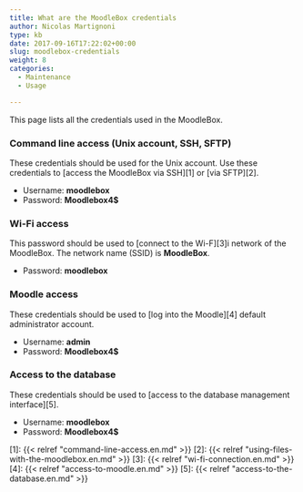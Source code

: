 ```yaml
---
title: What are the MoodleBox credentials
author: Nicolas Martignoni
type: kb
date: 2017-09-16T17:22:02+00:00
slug: moodlebox-credentials
weight: 8
categories:
  - Maintenance
  - Usage

---
```

This page lists all the credentials used in the MoodleBox.

### Command line access (Unix account, SSH, SFTP)

These credentials should be used for the Unix account. Use these credentials to [access the MoodleBox via SSH][1] or [via SFTP][2].

  * Username: __moodlebox__
  * Password: __Moodlebox4$__

### Wi-Fi access

This password should be used to [connect to the Wi-F][3]i network of the MoodleBox. The network name (SSID) is __MoodleBox__.

  * Password: __moodlebox__

### Moodle access

These credentials should be used to [log into the Moodle][4] default administrator account.

  * Username: __admin__
  * Password: __Moodlebox4$__

### Access to the database

These credentials should be used to [access to the database management interface][5].

  * Username: __moodlebox__
  * Password: __Moodlebox4$__

 [1]: {{< relref "command-line-access.en.md" >}}
 [2]: {{< relref "using-files-with-the-moodlebox.en.md" >}}
 [3]: {{< relref "wi-fi-connection.en.md" >}}
 [4]: {{< relref "access-to-moodle.en.md" >}}
 [5]: {{< relref "access-to-the-database.en.md" >}}
